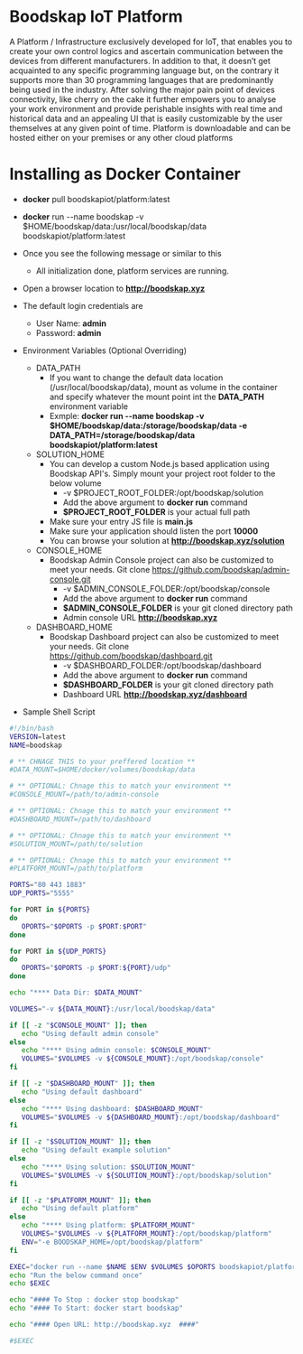 # Boodskap IoT Platform
A Platform / Infrastructure exclusively developed for IoT, that enables you to create your own control logics and ascertain communication between the devices from different manufacturers. In addition to that, it doesn’t get acquainted to any specific programming language but, on the contrary it supports more than 30 programming languages that are predominantly being used in the industry. After solving the major pain point of devices connectivity, like cherry on the cake it further empowers you to analyse your work environment and provide perishable insights with real time and historical data and an appealing UI that is easily customizable by the user themselves at any given point of time. Platform is downloadable and can be hosted either on your premises or any other cloud platforms

# Installing as Docker Container
* **docker** pull boodskapiot/platform:latest
* **docker** run --name boodskap -v $HOME/boodskap/data:/usr/local/boodskap/data boodskapiot/platform:latest
* Once you see the following message or similar to this
  * All initialization done, platform services are running.
* Open a browser location to **http://boodskap.xyz**
* The default login credentials are
  * User Name: **admin**
  * Password: **admin**
* Environment Variables (Optional Overriding)
  * DATA_PATH
    * If you want to change the default data location (/usr/local/boodskap/data), mount as volume in the container and specify whatever the mount point int the **DATA_PATH** environment variable
    * Exmple: **docker run --name boodskap -v $HOME/boodskap/data:/storage/boodskap/data -e DATA_PATH=/storage/boodskap/data boodskapiot/platform:latest**
  * SOLUTION_HOME
    * You can develop a custom Node.js based application using Boodskap API's. Simply mount your project root folder to the below volume
      * -v $PROJECT_ROOT_FOLDER:/opt/boodskap/solution
      *  Add the above argument to **docker run** command
      *  **$PROJECT_ROOT_FOLDER** is your actual full path
    * Make sure your entry JS file is **main.js**
    * Make sure your application should listen the port **10000** 
    * You can browse your solution at **http://boodskap.xyz/solution**
  * CONSOLE_HOME
    * Boodskap Admin Console project can also be customized to meet your needs. Git clone https://github.com/boodskap/admin-console.git
      * -v $ADMIN_CONSOLE_FOLDER:/opt/boodskap/console
      *  Add the above argument to **docker run** command
      *  **$ADMIN_CONSOLE_FOLDER** is your git cloned directory path
      *  Admin console URL **http://boodskap.xyz**
  * DASHBOARD_HOME
    * Boodskap Dashboard project can also be customized to meet your needs. Git clone https://github.com/boodskap/dashboard.git
      * -v $DASHBOARD_FOLDER:/opt/boodskap/dashboard
      *  Add the above argument to **docker run** command
      *  **$DASHBOARD_FOLDER** is your git cloned directory path
      *  Dashboard URL **http://boodskap.xyz/dashboard**

* Sample Shell Script

```bash
#!/bin/bash
VERSION=latest
NAME=boodskap

# ** CHNAGE THIS to your preffered location **
#DATA_MOUNT=$HOME/docker/volumes/boodskap/data

# ** OPTIONAL: Chnage this to match your environment **
#CONSOLE_MOUNT=/path/to/admin-console

# ** OPTIONAL: Chnage this to match your environment **
#DASHBOARD_MOUNT=/path/to/dashboard

# ** OPTIONAL: Chnage this to match your environment **
#SOLUTION_MOUNT=/path/to/solution

# ** OPTIONAL: Chnage this to match your environment **
#PLATFORM_MOUNT=/path/to/platform

PORTS="80 443 1883"
UDP_PORTS="5555"

for PORT in ${PORTS}
do
   OPORTS="$OPORTS -p $PORT:$PORT"
done

for PORT in ${UDP_PORTS}
do
   OPORTS="$OPORTS -p $PORT:${PORT}/udp"
done

echo "**** Data Dir: $DATA_MOUNT"

VOLUMES="-v ${DATA_MOUNT}:/usr/local/boodskap/data"

if [[ -z "$CONSOLE_MOUNT" ]]; then
   echo "Using default admin console"
else
   echo "**** Using admin console: $CONSOLE_MOUNT"
   VOLUMES="$VOLUMES -v ${CONSOLE_MOUNT}:/opt/boodskap/console"
fi

if [[ -z "$DASHBOARD_MOUNT" ]]; then
   echo "Using default dashboard"
else
   echo "**** Using dashboard: $DASHBOARD_MOUNT"
   VOLUMES="$VOLUMES -v ${DASHBOARD_MOUNT}:/opt/boodskap/dashboard"
fi

if [[ -z "$SOLUTION_MOUNT" ]]; then
   echo "Using default example solution"
else
   echo "**** Using solution: $SOLUTION_MOUNT"
   VOLUMES="$VOLUMES -v ${SOLUTION_MOUNT}:/opt/boodskap/solution"
fi

if [[ -z "$PLATFORM_MOUNT" ]]; then
   echo "Using default platform"
else
   echo "**** Using platform: $PLATFORM_MOUNT"
   VOLUMES="$VOLUMES -v ${PLATFORM_MOUNT}:/opt/boodskap/platform"
   ENV="-e BOODSKAP_HOME=/opt/boodskap/platform"
fi

EXEC="docker run --name $NAME $ENV $VOLUMES $OPORTS boodskapiot/platform:$VERSION"
echo "Run the below command once"
echo $EXEC

echo "#### To Stop : docker stop boodskap"
echo "#### To Start: docker start boodskap"

echo "#### Open URL: http://boodskap.xyz  ####"

#$EXEC
```
